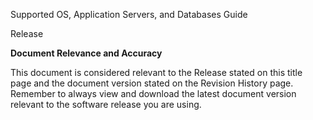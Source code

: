﻿

Supported OS, Application Servers, and Databases Guide

Release

**Document Relevance and Accuracy**

This document is considered relevant to the Release stated on this title page and the document version stated on the Revision History page. Remember to always view and download the latest document version relevant to the software release you are using.
